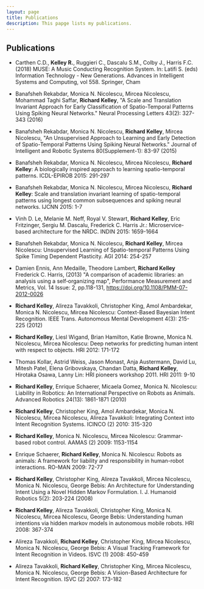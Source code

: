 ```yaml
---
layout: page
title: Publications
description: This papge lists my publications.
---
```

## Publications

- Carthen C.D., **Kelley R.**, Ruggieri C., Dascalu S.M., Colby J.,
  Harris F.C. (2018) MUSE: A Music Conducting Recognition System. In:
  Latifi S. (eds) Information Technology - New Generations. Advances
  in Intelligent Systems and Computing, vol 558. Springer, Cham

- Banafsheh Rekabdar, Monica N. Nicolescu, Mircea Nicolescu, Mohammad
  Taghi Saffar, **Richard Kelley**, "A Scale and Translation Invariant
  Approach for Early Classification of Spatio-Temporal Patterns Using
  Spiking Neural Networks." Neural Processing Letters 43(2): 327-343
  (2016)

- Banafsheh Rekabdar, Monica N. Nicolescu, **Richard Kelley**, Mircea
  Nicolescu, "An Unsupervised Approach to Learning and Early Detection
  of Spatio-Temporal Patterns Using Spiking Neural Networks." Journal
  of Intelligent and Robotic Systems 80(Supplement-1): 83-97 (2015)

- Banafsheh Rekabdar, Monica N. Nicolescu, Mircea Nicolescu, **Richard
Kelley**: A biologically inspired approach to learning spatio-temporal
patterns. ICDL-EPIROB 2015: 291-297

- Banafsheh Rekabdar, Monica N. Nicolescu, Mircea Nicolescu, **Richard
Kelley**: Scale and translation invariant learning of spatio-temporal
patterns using longest common subsequences and spiking neural
networks. IJCNN 2015: 1-7

- Vinh D. Le, Melanie M. Neff, Royal V. Stewart, **Richard Kelley**, Eric
Fritzinger, Sergiu M. Dascalu, Frederick C. Harris Jr.:
Microservice-based architecture for the NRDC. INDIN 2015: 1659-1664

- Banafsheh Rekabdar, Monica N. Nicolescu, **Richard Kelley**, Mircea
Nicolescu: Unsupervised Learning of Spatio-temporal Patterns Using
Spike Timing Dependent Plasticity. AGI 2014: 254-257

- Damien Ennis, Ann Medaille, Theodore Lambert, **Richard Kelley**
  Frederick C. Harris, (2013) "A comparison of academic libraries: an
  analysis using a self‐organizing map", Performance Measurement and
  Metrics, Vol. 14 Issue: 2, pp.118-131,
  https://doi.org/10.1108/PMM-07-2012-0026

- **Richard Kelley**, Alireza Tavakkoli, Christopher King, Amol
Ambardekar, Monica N. Nicolescu, Mircea Nicolescu: Context-Based
Bayesian Intent Recognition. IEEE Trans. Autonomous Mental Development
4(3): 215-225 (2012)

- **Richard Kelley**, Liesl Wigand, Brian Hamilton, Katie Browne, Monica
N. Nicolescu, Mircea Nicolescu: Deep networks for predicting human
intent with respect to objects. HRI 2012: 171-172

- Thomas Kollar, Astrid Weiss, Jason Monast, Anja Austermann, David
Lu, Mitesh Patel, Elena Gribovskaya, Chandan Datta, **Richard Kelley**,
Hirotaka Osawa, Lanny Lin: HRI pioneers workshop 2011. HRI 2011: 9-10

- **Richard Kelley**, Enrique Schaerer, Micaela Gomez, Monica
N. Nicolescu: Liability in Robotics: An International Perspective on
Robots as Animals. Advanced Robotics 24(13): 1861-1871 (2010)

- **Richard Kelley**, Christopher King, Amol Ambardekar, Monica
N. Nicolescu, Mircea Nicolescu, Alireza Tavakkoli: Integrating Context
into Intent Recognition Systems. ICINCO (2) 2010: 315-320

- **Richard Kelley**, Monica N. Nicolescu, Mircea Nicolescu: Grammar-based
robot control. AAMAS (2) 2009: 1153-1154

- Enrique Schaerer, **Richard Kelley**, Monica N. Nicolescu: Robots as
animals: A framework for liability and responsibility in human-robot
interactions. RO-MAN 2009: 72-77

- **Richard Kelley**, Christopher King, Alireza Tavakkoli, Mircea
Nicolescu, Monica N. Nicolescu, George Bebis: An Architecture for
Understanding Intent Using a Novel Hidden Markov
Formulation. I. J. Humanoid Robotics 5(2): 203-224 (2008)

- **Richard Kelley**, Alireza Tavakkoli, Christopher King, Monica
N. Nicolescu, Mircea Nicolescu, George Bebis: Understanding human
intentions via hidden markov models in autonomous mobile robots. HRI
2008: 367-374

- Alireza Tavakkoli, **Richard Kelley**, Christopher King, Mircea
Nicolescu, Monica N. Nicolescu, George Bebis: A Visual Tracking
Framework for Intent Recognition in Videos. ISVC (1) 2008: 450-459

- Alireza Tavakkoli, **Richard Kelley**, Christopher King, Mircea
Nicolescu, Monica N. Nicolescu, George Bebis: A Vision-Based
Architecture for Intent Recognition. ISVC (2) 2007: 173-182
